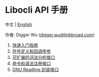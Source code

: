 # Libocli API 手册

中文 | [English](README.md)
<br>

作者: Digger Wu (digger.wu@linkbroad.com)

1. [快速入门指南](Quick%20Start%20Guide.zh_CN.md)
2. [符号定义和回调传参](Symbol%20Definition.zh_CN.md)
3. [可扩展的词法分析接口](Lexical%20Parsing.zh_CN.md)
4. [命令和语法注册接口](Syntax%20Registration.zh_CN.md)
5. [GNU Readline 封装接口](Wrapped%20Readline.zh_CN.md)
